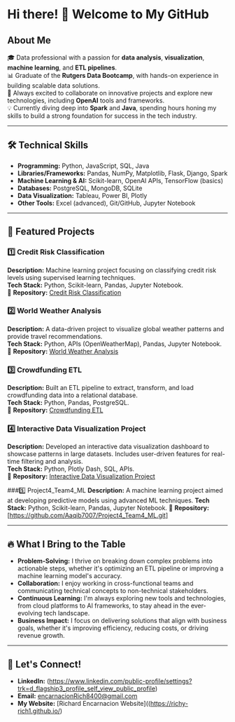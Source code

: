 # Hi there! 👋 Welcome to My GitHub

## About Me
🎓 Data professional with a passion for **data analysis**, **visualization**, **machine learning**, and **ETL pipelines**.  
📊 Graduate of the **Rutgers Data Bootcamp**, with hands-on experience in building scalable data solutions.  
🚀 Always excited to collaborate on innovative projects and explore new technologies, including **OpenAI** tools and frameworks.  
💡 Currently diving deep into **Spark** and **Java**, spending hours honing my skills to build a strong foundation for success in the tech industry.

---

## 🛠️ Technical Skills
- **Programming:** Python, JavaScript, SQL, Java  
- **Libraries/Frameworks:** Pandas, NumPy, Matplotlib, Flask, Django, Spark  
- **Machine Learning & AI:** Scikit-learn, OpenAI APIs, TensorFlow (basics)  
- **Databases:** PostgreSQL, MongoDB, SQLite  
- **Data Visualization:** Tableau, Power BI, Plotly  
- **Other Tools:** Excel (advanced), Git/GitHub, Jupyter Notebook  

---

## 🔂 Featured Projects

### 1️⃣ **Credit Risk Classification**  
**Description:** Machine learning project focusing on classifying credit risk levels using supervised learning techniques.  
**Tech Stack:** Python, Scikit-learn, Pandas, Jupyter Notebook.  
📂 **Repository:** [Credit Risk Classification](https://github.com/richy-rich1/credit-risk-classification.git)

### 2️⃣ **World Weather Analysis**  
**Description:** A data-driven project to visualize global weather patterns and provide travel recommendations.  
**Tech Stack:** Python, APIs (OpenWeatherMap), Pandas, Jupyter Notebook.  
📂 **Repository:** [World Weather Analysis](https://github.com/Cdenisemt/Project-1-Backup.git)

### 3️⃣ **Crowdfunding ETL**  
**Description:** Built an ETL pipeline to extract, transform, and load crowdfunding data into a relational database.  
**Tech Stack:** Python, Pandas, PostgreSQL.  
📂 **Repository:** [Crowdfunding ETL](https://github.com/ThatsMrDew/Crowdfunding_ETL.git)

### 4️⃣ **Interactive Data Visualization Project**  
**Description:** Developed an interactive data visualization dashboard to showcase patterns in large datasets. Includes user-driven features for real-time filtering and analysis.  
**Tech Stack:** Python, Plotly Dash, SQL, APIs.  
📂 **Repository:** [Interactive Data Visualization Project](https://github.com/dsrumi/Project-3.git)

###5️⃣ Project4_Team4_ML
**Description:** A machine learning project aimed at developing predictive models using advanced ML techniques.
**Tech Stack:** Python, Scikit-learn, Pandas, Jupyter Notebook.
📂 **Repository:** [https://github.com/Aaqib7007/Project4_Team4_ML.git]

---

## 🔥 What I Bring to the Table
- **Problem-Solving:** I thrive on breaking down complex problems into actionable steps, whether it's optimizing an ETL pipeline or improving a machine learning model's accuracy.  
- **Collaboration:** I enjoy working in cross-functional teams and communicating technical concepts to non-technical stakeholders.  
- **Continuous Learning:** I'm always exploring new tools and technologies, from cloud platforms to AI frameworks, to stay ahead in the ever-evolving tech landscape.  
- **Business Impact:** I focus on delivering solutions that align with business goals, whether it's improving efficiency, reducing costs, or driving revenue growth.  

---

## 📧 Let's Connect!
- **LinkedIn:** (https://www.linkedin.com/public-profile/settings?trk=d_flagship3_profile_self_view_public_profile)
- **Email:** encarnacionRich8400@gmail.com  
- **My Website:** [Richard Encarnacion Website]((https://richy-rich1.github.io/)
